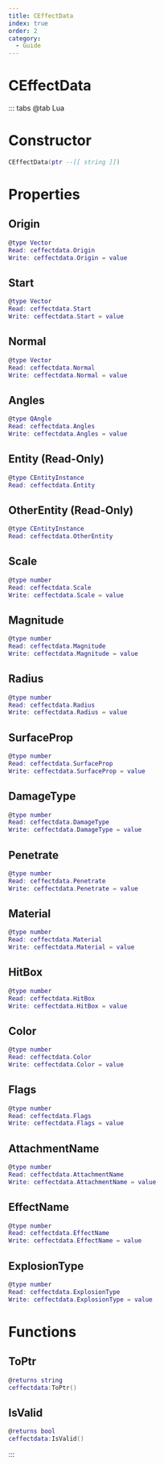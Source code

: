 ```yaml
---
title: CEffectData
index: true
order: 2
category:
  - Guide
---
```


# CEffectData

::: tabs
@tab Lua
# Constructor
```lua
CEffectData(ptr --[[ string ]])
```
# Properties
## Origin 
```lua
@type Vector
Read: ceffectdata.Origin
Write: ceffectdata.Origin = value
```
## Start 
```lua
@type Vector
Read: ceffectdata.Start
Write: ceffectdata.Start = value
```
## Normal 
```lua
@type Vector
Read: ceffectdata.Normal
Write: ceffectdata.Normal = value
```
## Angles 
```lua
@type QAngle
Read: ceffectdata.Angles
Write: ceffectdata.Angles = value
```
## Entity (Read-Only)
```lua
@type CEntityInstance
Read: ceffectdata.Entity
```
## OtherEntity (Read-Only)
```lua
@type CEntityInstance
Read: ceffectdata.OtherEntity
```
## Scale 
```lua
@type number
Read: ceffectdata.Scale
Write: ceffectdata.Scale = value
```
## Magnitude 
```lua
@type number
Read: ceffectdata.Magnitude
Write: ceffectdata.Magnitude = value
```
## Radius 
```lua
@type number
Read: ceffectdata.Radius
Write: ceffectdata.Radius = value
```
## SurfaceProp 
```lua
@type number
Read: ceffectdata.SurfaceProp
Write: ceffectdata.SurfaceProp = value
```
## DamageType 
```lua
@type number
Read: ceffectdata.DamageType
Write: ceffectdata.DamageType = value
```
## Penetrate 
```lua
@type number
Read: ceffectdata.Penetrate
Write: ceffectdata.Penetrate = value
```
## Material 
```lua
@type number
Read: ceffectdata.Material
Write: ceffectdata.Material = value
```
## HitBox 
```lua
@type number
Read: ceffectdata.HitBox
Write: ceffectdata.HitBox = value
```
## Color 
```lua
@type number
Read: ceffectdata.Color
Write: ceffectdata.Color = value
```
## Flags 
```lua
@type number
Read: ceffectdata.Flags
Write: ceffectdata.Flags = value
```
## AttachmentName 
```lua
@type number
Read: ceffectdata.AttachmentName
Write: ceffectdata.AttachmentName = value
```
## EffectName 
```lua
@type number
Read: ceffectdata.EffectName
Write: ceffectdata.EffectName = value
```
## ExplosionType 
```lua
@type number
Read: ceffectdata.ExplosionType
Write: ceffectdata.ExplosionType = value
```
# Functions
## ToPtr
```lua
@returns string
ceffectdata:ToPtr()
```
## IsValid
```lua
@returns bool
ceffectdata:IsValid()
```

:::